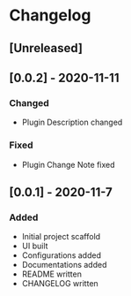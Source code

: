 # Changelog

## [Unreleased]

## [0.0.2] - 2020-11-11
### Changed
- Plugin Description changed

### Fixed
- Plugin Change Note fixed

## [0.0.1] - 2020-11-7
### Added
- Initial project scaffold
- UI built
- Configurations added
- Documentations added
- README written
- CHANGELOG written

